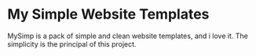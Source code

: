 # My Simple Website Templates
MySimp is a pack of simple and clean website templates, and i love it.
The simplicity is the principal of this project.
